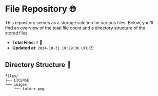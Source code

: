 # File Repository 🌐

This repository serves as a storage solution for various files. Below, you'll find an overview of the total file count and a directory structure of the stored files.

- **Total Files:** `2` 📁
- **Updated at:** `2024-10-31 19:29:36 UTC` 🕒

## Directory Structure 📂

```
files/
├── LICENSE
└── images
    └── folder.png

```